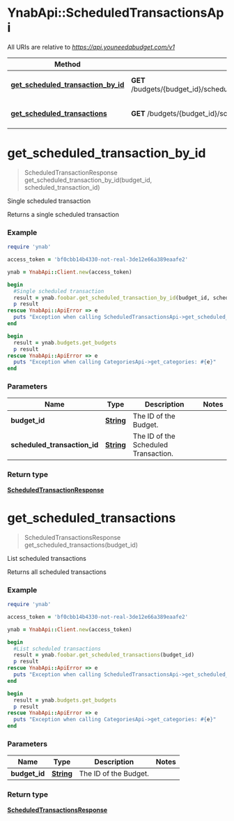 # YnabApi::ScheduledTransactionsApi

All URIs are relative to *https://api.youneedabudget.com/v1*

Method | HTTP request | Description
------------- | ------------- | -------------
[**get_scheduled_transaction_by_id**](ScheduledTransactionsApi.md#get_scheduled_transaction_by_id) | **GET** /budgets/{budget_id}/scheduled_transactions/{scheduled_transaction_id} | Single scheduled transaction
[**get_scheduled_transactions**](ScheduledTransactionsApi.md#get_scheduled_transactions) | **GET** /budgets/{budget_id}/scheduled_transactions | List scheduled transactions


# **get_scheduled_transaction_by_id**
> ScheduledTransactionResponse get_scheduled_transaction_by_id(budget_id, scheduled_transaction_id)

Single scheduled transaction

Returns a single scheduled transaction

### Example
```ruby
require 'ynab'

access_token = 'bf0cbb14b4330-not-real-3de12e66a389eaafe2'

ynab = YnabApi::Client.new(access_token)

begin
  #Single scheduled transaction
  result = ynab.foobar.get_scheduled_transaction_by_id(budget_id, scheduled_transaction_id)
  p result
rescue YnabApi::ApiError => e
  puts "Exception when calling ScheduledTransactionsApi->get_scheduled_transaction_by_id: #{e}"
end

begin
  result = ynab.budgets.get_budgets
  p result
rescue YnabApi::ApiError => e
  puts "Exception when calling CategoriesApi->get_categories: #{e}"
end
```

### Parameters

Name | Type | Description  | Notes
------------- | ------------- | ------------- | -------------
 **budget_id** | [**String**](.md)| The ID of the Budget. | 
 **scheduled_transaction_id** | [**String**](.md)| The ID of the Scheduled Transaction. | 

### Return type

[**ScheduledTransactionResponse**](ScheduledTransactionResponse.md)

# **get_scheduled_transactions**
> ScheduledTransactionsResponse get_scheduled_transactions(budget_id)

List scheduled transactions

Returns all scheduled transactions

### Example
```ruby
require 'ynab'

access_token = 'bf0cbb14b4330-not-real-3de12e66a389eaafe2'

ynab = YnabApi::Client.new(access_token)

begin
  #List scheduled transactions
  result = ynab.foobar.get_scheduled_transactions(budget_id)
  p result
rescue YnabApi::ApiError => e
  puts "Exception when calling ScheduledTransactionsApi->get_scheduled_transactions: #{e}"
end

begin
  result = ynab.budgets.get_budgets
  p result
rescue YnabApi::ApiError => e
  puts "Exception when calling CategoriesApi->get_categories: #{e}"
end
```

### Parameters

Name | Type | Description  | Notes
------------- | ------------- | ------------- | -------------
 **budget_id** | [**String**](.md)| The ID of the Budget. | 

### Return type

[**ScheduledTransactionsResponse**](ScheduledTransactionsResponse.md)

